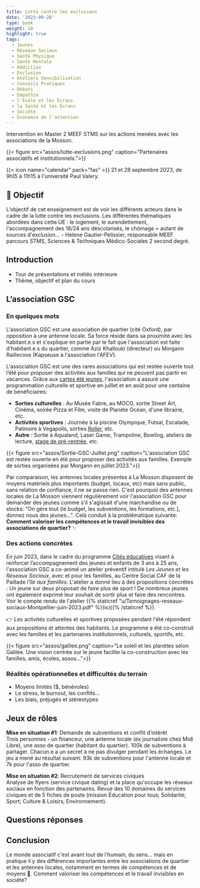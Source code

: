 ```yaml
---
title: Lutte contre les exclusions
date: '2023-09-28'
type: book
weight: 10
highlight: true
tags:
  - Jeunes
  - Réseaux Sociaux
  - Santé Physique
  - Santé Mentale
  - Addiction
  - Exclusion
  - Ateliers Sensibilisation
  - Conseils Pratiques
  - Débats
  - Empathie
  - l'École et les Écrans
  - la Santé et les Écrans
  - Société
  - Économie de l'attention
---
```


Intervention en Master 2 MEEF STMS sur les actions menées avec les associations de la Mosson.

<!--more-->

{{< figure src="assos/lutte-exclusions.png" caption="Partenaires associatifs et institutionnels.">}}

{{< icon name="calendar" pack="fas" >}} 21 et 28 septembre 2023, de 9h15 à 11h15 à l'université Paul Valery.

## 🎯 Objectif

L'objectif de cet enseignement est de voir les différents acteurs dans le cadre de la lutte contre les exclusions. Les différentes thématiques abordées dans cette UE : le logement, le surendettement, l'accompagnement des 18/24 ans déscolarisés, le chômage = autant de sources d'exclusion…  - Helene Gautier-Pelissier, responsable MEEF parcours STMS, Sciences & Techniques Médico-Sociales 2 second degré.

## Introduction

- Tour de présentations et météo intérieure
- Thème, objectif et plan du cours

## L’association GSC

### En quelques mots

L'association GSC est une association de quartier (cité Oxford), par opposition à une antenne locale. Sa force réside dans sa proximité avec les habitant.e.s et s'explique en partie par le fait que l'association est faite d'habitant.e.s du quartier, comme Aziz Khallouki (directeur) ou Morgann Raillecove (Kapseuse à l'association l'AFEV).

L'association GSC est une des rares associations qui est restée ouverte tout l’été pour proposer des activités aux familles qui ne peuvent pas partir en vacances. Grâce aux [cartes été jeunes](https://www.montpellier.fr/1830-carte-ete-jeunes.htm), l'association a assuré une programmation culturelle et sportive en juillet et en août pour une centaine de bénéficiaires: 
- <b>Sorties culturelles</b> : Au Musée Fabre, au MOCO, sortie Street Art, Cinéma, soirée Pizza et Film, visite de Planète Océan, d'une librairie, etc.
- <b>Activités sportives</b> : Journée à la piscine Olympique, Futsal, Escalade, Patinoire à Vegapolis, sorties [Roller](https://www.mtpcours.fr/p/roller-dance-montpellier/), etc.
- <b>Autre</b> : Sortie à Aqualand, Laser Game, Trampoline, Bowling, ateliers de lecture, [stage de pré-rentrée](https://www.mtpcours.fr/p/stage-maths-montpellier/), etc.

{{< figure src="assos/Sortie-GSC-Juillet.png" caption="L'association GSC est restée ouverte en été pour proposer des activités aux familles. Exemple de sorties organisées par Morgann en juillet 2023.">}}

Par comparaison, les antennes locales présentes à La Mosson disposent de moyens matériels plus importants (budget, locaux, etc) mais sans public, sans relation de confiance, il ne se passe rien. C'est pourquoi des antennes locales de La Mosson viennent régulièrement voir l'association GSC pour demander des jeunes comme s'il s'agissait d'une marchandise ou de stocks: "On gère tout (le budget, les subventions, les formations, etc.), donnez nous des jeunes...". Celà conduit à la problématique suivante: <b>Comment valoriser les compétences et le travail invisibles des associations de quartier?</b> ✨

### Des actions concrètes

En juin 2023, dans le cadre du programme [Cités éducatives](https://www.citeseducatives.fr/) visant à renforcer l’accompagnement des jeunes et enfants de 3 ans à 25 ans, l'association GSC a co-animé un atelier préventif intitulé <i>Les Jeunes et les Réseaux Sociaux</i>, avec et pour les familles, au Centre Social CAF de la Paillade <i>l’île aux familles</i>. L'atelier a donné lieu à des propositions concrètes : Un jeune sur deux proposait de faire plus de sport ! De nombreux jeunes ont également exprimé leur souhait de sortir plus et faire des rencontres. Voir le compte rendu de l'atelier {{% staticref "u/Temoignages-reseaux-sociaux-Montpellier-juin-2023.pdf" %}}ici{{% /staticref %}}.

👉 Les activités culturelles et sportives proposées pendant l'été répondent aux propositions et attentes des habitants. Le programme a été co-construit avec les familles et les partenaires institutionnels, culturels, sportifs, etc.

{{< figure src="assos/galilee.png" caption="Le soleil et les planètes selon Galilée. Une vision centrée sur le jeune facilite la co-construction avec les familles, amis, écoles, assos...">}}

### Réalités opérationnelles et difficultés du terrain

- Moyens limités ($, bénévoles)
- Le stress, le burnout, les conflits…
- Les biais, préjugés et stéréotypes

## Jeux de rôles

<b>Mise en situation #1</b>: Demande de subventions et conflit d’intérêt <br>
Trois personnes - un financeur, une antenne locale (ex journaliste chez Midi Libre), une asso de quartier (habitant du quartier). 100k de subventions à partager.
Chacun.e a un secret à ne pas divulger pendant les échanges. Le jeu a mené au résultat suivant: 93k de subventions pour l'antenne locale et 7k pour l'asso de quartier.

<b>Mise en situation #2</b>: Recrutement de services civiques <br>
Analyse de flyers (service civique dating) et la place qu'occupe les réseaux sociaux en fonction des partenaires. Revue des 10 domaines du services civiques et de 5 fiches de poste (mission Éducation pour tous; Solidarité; Sport; Culture & Loisirs; Environnement).

## Questions réponses

## Conclusion
Le monde associatif c'est avant tout de l'humain, du sens... mais en pratique il y des différences importantes entre les associations de quartier et les antennes locales, notamment en termes de compétences et de moyens 🍰. Comment valoriser les compétences et le travail invisibles en société?